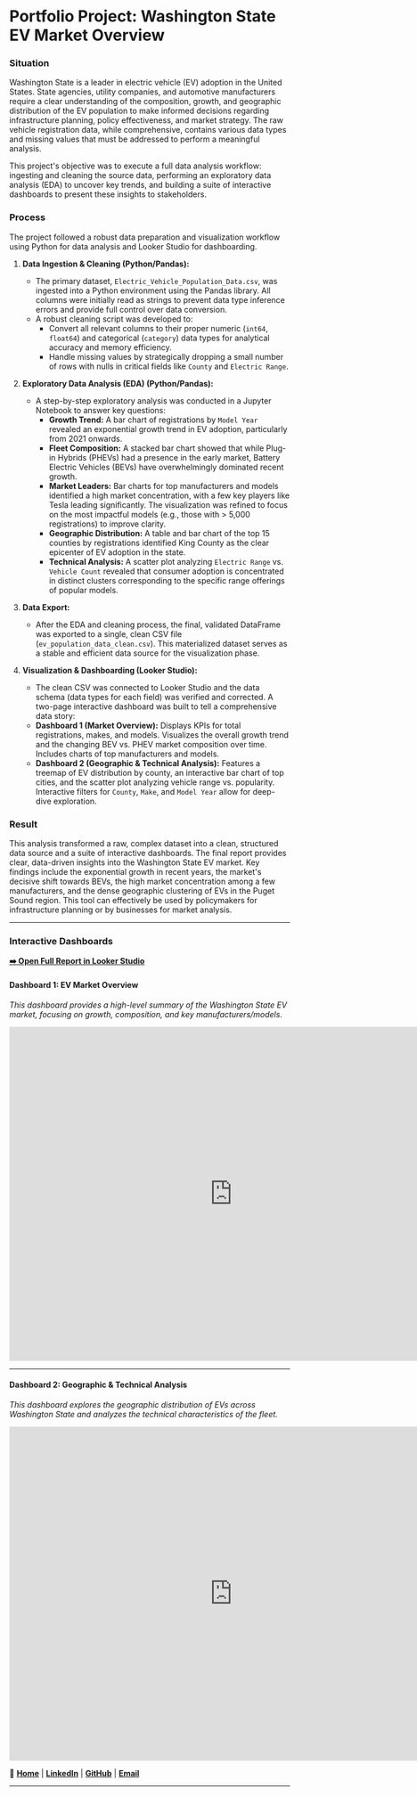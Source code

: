 # Portfolio Project: Washington State EV Market Overview

### Situation
Washington State is a leader in electric vehicle (EV) adoption in the United States. State agencies, utility companies, and automotive manufacturers require a clear understanding of the composition, growth, and geographic distribution of the EV population to make informed decisions regarding infrastructure planning, policy effectiveness, and market strategy. The raw vehicle registration data, while comprehensive, contains various data types and missing values that must be addressed to perform a meaningful analysis.

This project's objective was to execute a full data analysis workflow: ingesting and cleaning the source data, performing an exploratory data analysis (EDA) to uncover key trends, and building a suite of interactive dashboards to present these insights to stakeholders.

### Process
The project followed a robust data preparation and visualization workflow using Python for data analysis and Looker Studio for dashboarding.

1.  **Data Ingestion & Cleaning (Python/Pandas):**
    * The primary dataset, `Electric_Vehicle_Population_Data.csv`, was ingested into a Python environment using the Pandas library. All columns were initially read as strings to prevent data type inference errors and provide full control over data conversion.
    * A robust cleaning script was developed to:
        * Convert all relevant columns to their proper numeric (`int64`, `float64`) and categorical (`category`) data types for analytical accuracy and memory efficiency.
        * Handle missing values by strategically dropping a small number of rows with nulls in critical fields like `County` and `Electric Range`.

2.  **Exploratory Data Analysis (EDA) (Python/Pandas):**
    * A step-by-step exploratory analysis was conducted in a Jupyter Notebook to answer key questions:
        * **Growth Trend:** A bar chart of registrations by `Model Year` revealed an exponential growth trend in EV adoption, particularly from 2021 onwards.
        * **Fleet Composition:** A stacked bar chart showed that while Plug-in Hybrids (PHEVs) had a presence in the early market, Battery Electric Vehicles (BEVs) have overwhelmingly dominated recent growth.
        * **Market Leaders:** Bar charts for top manufacturers and models identified a high market concentration, with a few key players like Tesla leading significantly. The visualization was refined to focus on the most impactful models (e.g., those with > 5,000 registrations) to improve clarity.
        * **Geographic Distribution:** A table and bar chart of the top 15 counties by registrations identified King County as the clear epicenter of EV adoption in the state.
        * **Technical Analysis:** A scatter plot analyzing `Electric Range` vs. `Vehicle Count` revealed that consumer adoption is concentrated in distinct clusters corresponding to the specific range offerings of popular models.

3.  **Data Export:**
    * After the EDA and cleaning process, the final, validated DataFrame was exported to a single, clean CSV file (`ev_population_data_clean.csv`). This materialized dataset serves as a stable and efficient data source for the visualization phase.

4.  **Visualization & Dashboarding (Looker Studio):**
    * The clean CSV was connected to Looker Studio and the data schema (data types for each field) was verified and corrected. A two-page interactive dashboard was built to tell a comprehensive data story:
    * **Dashboard 1 (Market Overview):** Displays KPIs for total registrations, makes, and models. Visualizes the overall growth trend and the changing BEV vs. PHEV market composition over time. Includes charts of top manufacturers and models.
    * **Dashboard 2 (Geographic & Technical Analysis):** Features a treemap of EV distribution by county, an interactive bar chart of top cities, and the scatter plot analyzing vehicle range vs. popularity. Interactive filters for `County`, `Make`, and `Model Year` allow for deep-dive exploration.

### Result
This analysis transformed a raw, complex dataset into a clean, structured data source and a suite of interactive dashboards. The final report provides clear, data-driven insights into the Washington State EV market. Key findings include the exponential growth in recent years, the market's decisive shift towards BEVs, the high market concentration among a few manufacturers, and the dense geographic clustering of EVs in the Puget Sound region. This tool can effectively be used by policymakers for infrastructure planning or by businesses for market analysis.

---

### Interactive Dashboards

[**➡️ Open Full Report in Looker Studio**](https://lookerstudio.google.com/s/lJvZsrul2OQ)


#### Dashboard 1: EV Market Overview
*This dashboard provides a high-level summary of the Washington State EV market, focusing on growth, composition, and key manufacturers/models.*

<iframe width="800" height="600" src="https://lookerstudio.google.com/embed/reporting/your-report-id/page/page-id-1" frameborder="0" style="border:0" allowfullscreen></iframe>

---

#### Dashboard 2: Geographic & Technical Analysis
*This dashboard explores the geographic distribution of EVs across Washington State and analyzes the technical characteristics of the fleet.*

<iframe width="800" height="600" src="https://lookerstudio.google.com/embed/reporting/your-report-id/page/page-id-2" frameborder="0" style="border:0" allowfullscreen></iframe>


🔗 **[Home](https://righi17.github.io/reprighi01/)** | **[LinkedIn](https://www.linkedin.com/in/righi)** | **[GitHub](https://github.com/righi17)** | **[Email](mailto:gabriel.righi@hotmail.com)**

---
